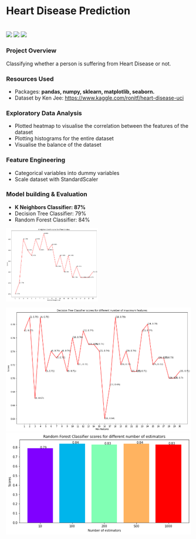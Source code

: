 # Heart Disease Prediction <h1> 
![](https://img.shields.io/badge/Dataset-Kaggle-blue) ![](https://img.shields.io/badge/Python-3.6-red) ![](https://img.shields.io/badge/Library-sklearn-orange)
  
### Project Overview
Classifying whether a person is suffering from Heart Disease or not.

### Resources Used

* Packages: **pandas, numpy, sklearn, matplotlib, seaborn.**
* Dataset by Ken Jee: https://www.kaggle.com/ronitf/heart-disease-uci

### Exploratory Data Analysis 
* Plotted heatmap to visualise the correlation between the features of the dataset
* Plotting histograms for the entire dataset
* Visualise the balance of the dataset




### Feature Engineering

* Categorical variables into dummy variables
* Scale dataset with StandardScaler

### Model building & Evaluation
* **K Neighbors Classifier: 87%**
* Decision Tree Classifier: 79%
* Random Forest Classifier: 84%

<img src="https://github.com/ElenaElenoglou/Machine-Learning/blob/master/Heart%20Disease%20Prediction/readme_resources/K_Neighbors.png" width="250" height="200" /> 

 
![](readme_resources/Decision_Tree.png) 
![](readme_resources/Random_Forest.png)
